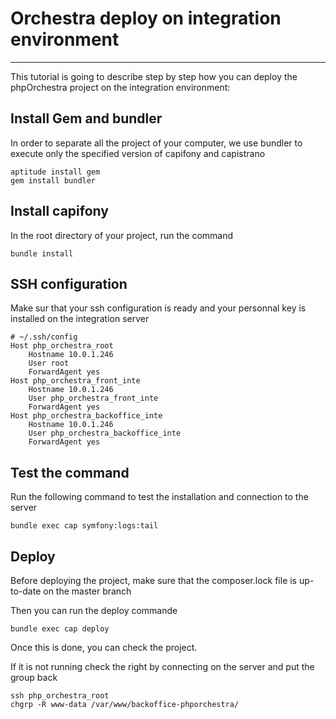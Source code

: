 # Orchestra deploy on integration environment #
--------

This tutorial is going to describe step by step how you can deploy the phpOrchestra project on the integration environment:

## Install Gem and bundler
In order to separate all the project of your computer, we use bundler to execute only the specified version of capifony and capistrano

    aptitude install gem
    gem install bundler

## Install capifony
In the root directory of your project, run the command

    bundle install

## SSH configuration
Make sur that your ssh configuration is ready and your personnal key is installed on the integration server

    # ~/.ssh/config
    Host php_orchestra_root
        Hostname 10.0.1.246
        User root
        ForwardAgent yes
    Host php_orchestra_front_inte
        Hostname 10.0.1.246
        User php_orchestra_front_inte
        ForwardAgent yes
    Host php_orchestra_backoffice_inte
        Hostname 10.0.1.246
        User php_orchestra_backoffice_inte
        ForwardAgent yes

## Test the command
Run the following command to test the installation and connection to the server

    bundle exec cap symfony:logs:tail

## Deploy
Before deploying the project, make sure that the composer.lock file is up-to-date on the master branch

Then you can run the deploy commande

    bundle exec cap deploy

Once this is done, you can check the project.

If it is not running check the right by connecting on the server and put the group back

    ssh php_orchestra_root
    chgrp -R www-data /var/www/backoffice-phporchestra/

